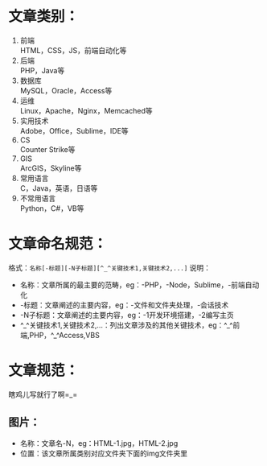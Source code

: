 # 文章类别：
1. 前端  
HTML，CSS，JS，前端自动化等
1. 后端  
PHP，Java等
1. 数据库  
MySQL，Oracle，Access等
1. 运维  
Linux，Apache，Nginx，Memcached等
1. 实用技术  
Adobe，Office，Sublime，IDE等
1. CS  
Counter Strike等
1. GIS  
ArcGIS，Skyline等
1. 常用语言  
C，Java，英语，日语等
1. 不常用语言  
Python，C#，VB等

# 文章命名规范：
格式：`名称[-标题][-N子标题][^_^关键技术1,关键技术2,...]`
说明：
- 名称：文章所属的最主要的范畴，eg：-PHP，-Node，Sublime，-前端自动化
- -标题：文章阐述的主要内容，eg：-文件和文件夹处理，-会话技术
- -N子标题：文章阐述的主要内容，eg：-1开发环境搭建，-2编写主页
- \^\_\^关键技术1,关键技术2,...：列出文章涉及的其他关键技术，eg：\^\_\^前端,PHP，\^\_\^Access,VBS

# 文章规范：
瞎鸡儿写就行了啊=_=  
## 图片：  
- 名称：文章名-N，eg：HTML-1.jpg，HTML-2.jpg
- 位置：该文章所属类别对应文件夹下面的img文件夹里

